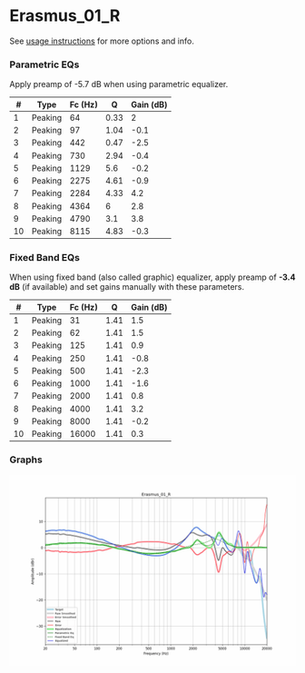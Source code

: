 # Erasmus_01_R
See [usage instructions](https://github.com/jaakkopasanen/AutoEq#usage) for more options and info.

### Parametric EQs
Apply preamp of -5.7 dB when using parametric equalizer.

|   # | Type    |   Fc (Hz) |    Q |   Gain (dB) |
|-----|---------|-----------|------|-------------|
|   1 | Peaking |        64 | 0.33 |         2   |
|   2 | Peaking |        97 | 1.04 |        -0.1 |
|   3 | Peaking |       442 | 0.47 |        -2.5 |
|   4 | Peaking |       730 | 2.94 |        -0.4 |
|   5 | Peaking |      1129 | 5.6  |        -0.2 |
|   6 | Peaking |      2275 | 4.61 |        -0.9 |
|   7 | Peaking |      2284 | 4.33 |         4.2 |
|   8 | Peaking |      4364 | 6    |         2.8 |
|   9 | Peaking |      4790 | 3.1  |         3.8 |
|  10 | Peaking |      8115 | 4.83 |        -0.3 |

### Fixed Band EQs
When using fixed band (also called graphic) equalizer, apply preamp of **-3.4 dB** (if available) and set gains manually with these parameters.

|   # | Type    |   Fc (Hz) |    Q |   Gain (dB) |
|-----|---------|-----------|------|-------------|
|   1 | Peaking |        31 | 1.41 |         1.5 |
|   2 | Peaking |        62 | 1.41 |         1.5 |
|   3 | Peaking |       125 | 1.41 |         0.9 |
|   4 | Peaking |       250 | 1.41 |        -0.8 |
|   5 | Peaking |       500 | 1.41 |        -2.3 |
|   6 | Peaking |      1000 | 1.41 |        -1.6 |
|   7 | Peaking |      2000 | 1.41 |         0.8 |
|   8 | Peaking |      4000 | 1.41 |         3.2 |
|   9 | Peaking |      8000 | 1.41 |        -0.2 |
|  10 | Peaking |     16000 | 1.41 |         0.3 |

### Graphs
![](./Erasmus_01_R.png)
